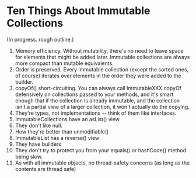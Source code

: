 # Ten Things About Immutable Collections

(In progress. rough outline.)

1.  Memory efficiency. Without mutability, there's no need to leave space for
    elements that might be added later. Immutable collections are always more
    compact than mutable equivalents.
1.  Order is preserved. Every immutable collection (except the sorted ones, of
    course) iterates over elements in the order they were added to the builder.
1.  copyOf() short-circuiting. You can always call ImmutableXXX.copyOf
    defensively on collections passed to your methods, and it's smart enough
    that if the collection is already immutable, and the collection isn't a
    partial view of a larger collection, it won't actually do the copying.
1.  They're types, not implementations -- think of them like interfaces.
1.  ImmutableCollections have an asList() view
1.  They don't like null.
1.  How they're better than unmodifiable()
1.  ImmutableList has a reverse() view
1.  They have builders
1.  They don't try to protect you from your equals() or hashCode() method being
    slow.
1.  As with all immutable objects, no thread-safety concerns (as long as the
    contents are thread safe)
